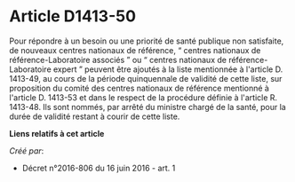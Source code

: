 # Article D1413-50

Pour répondre à un besoin ou une priorité de santé publique non satisfaite, de nouveaux centres nationaux de référence, “
centres nationaux de référence-Laboratoire associés ” ou “ centres nationaux de référence-Laboratoire expert ” peuvent être
ajoutés à la liste mentionnée à l'article D. 1413-49, au cours de la période quinquennale de validité de cette liste, sur
proposition du comité des centres nationaux de référence mentionné à l'article D. 1413-53 et dans le respect de la procédure
définie à l'article R. 1413-48. Ils sont nommés, par arrêté du ministre chargé de la santé, pour la durée de validité restant
à courir de cette liste.

**Liens relatifs à cet article**

_Créé par_:

  - Décret n°2016-806 du 16 juin 2016 - art. 1
